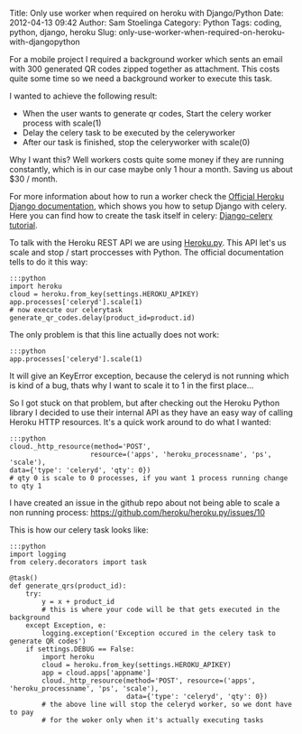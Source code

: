 Title: Only use worker when required on heroku with Django/Python
Date: 2012-04-13 09:42
Author: Sam Stoelinga
Category: Python
Tags: coding, python, django, heroku
Slug: only-use-worker-when-required-on-heroku-with-djangopython

For a mobile project I required a background worker which sents an email
with 300 generated QR codes zipped together as attachment. This costs
quite some time so we need a background worker to execute this task.

I wanted to achieve the following result:

-   When the user wants to generate qr codes, Start the celery worker
    process with scale(1)
-   Delay the celery task to be executed by the celeryworker
-   After our task is finished, stop the celeryworker with scale(0)

Why I want this? Well workers costs quite some money if they are running
constantly, which is in our case maybe only 1 hour a month. Saving us
about \$30 / month.

For more information about how to run a worker check the [Official
Heroku Django
documentation](https://devcenter.heroku.com/articles/django#running_a_worker),
which shows you how to setup Django with celery. Here you can find how
to create the task itself in celery: [Django-celery
tutorial](http://ask.github.com/django-celery/getting-started/index.html).

To talk with the Heroku REST API we are using
[Heroku.py](https://github.com/heroku/heroku.py). This API let's us
scale and stop / start proccesses with Python. The official
documentation tells to do it this way:

    :::python
    import heroku  
    cloud = heroku.from_key(settings.HEROKU_APIKEY)  
    app.processes['celeryd'].scale(1)  
    # now execute our celerytask  
    generate_qr_codes.delay(product_id=product.id)  

The only problem is that this line actually does not work:

    :::python
    app.processes['celeryd'].scale(1)

It will give an KeyError exception, because the celeryd is not running
which is kind of a bug, thats why I want to scale it to 1 in the first
place...

So I got stuck on that problem, but after checking out the Heroku
Python library I decided to use their internal API as they have an easy way of
calling Heroku HTTP resources. It's a quick work around to do what I
wanted:  

    :::python
    cloud._http_resource(method='POST',
                        resource=('apps', 'heroku_processname', 'ps', 'scale'),  
    data={'type': 'celeryd', 'qty': 0})
    # qty 0 is scale to 0 processes, if you want 1 process running change to qty 1  

I have created an issue in the github repo about not being able to scale
a non running process: <https://github.com/heroku/heroku.py/issues/10>

This is how our celery task looks like:  

    :::python
    import logging  
    from celery.decorators import task

    @task()  
    def generate_qrs(product_id):  
        try:  
            y = x + product_id  
            # this is where your code will be that gets executed in the background  
        except Exception, e:  
            logging.exception('Exception occured in the celery task to generate QR codes')  
        if settings.DEBUG == False:
            import heroku
            cloud = heroku.from_key(settings.HEROKU_APIKEY)  
            app = cloud.apps['appname']  
            cloud._http_resource(method='POST', resource=('apps', 'heroku_processname', 'ps', 'scale'),
                                 data={'type': 'celeryd', 'qty': 0})
            # the above line will stop the celeryd worker, so we dont have to pay
            # for the woker only when it's actually executing tasks  
